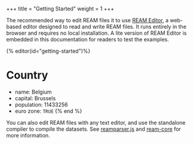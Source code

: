 +++
title = "Getting Started"
weight = 1
+++

The recommended way to edit REAM files it to use [REAM Editor](https://chmlee.github.io/ream-editor), a web-based editor designed to read and write REAM files.
It runs entirely in the browser and requires no local installation.
A lite version of REAM Editor is embedded in this documentation for readers to test the examples.

{% editor(id="getting-started")%}
# Country
- name: Belgium
- capital: Brussels
- population: $11433256$
- euro zone: `TRUE`
{% end %}

You can also edit REAM files with any text editor, and use the standalone compiler to compile the datasets.
See [reamparser.js](https://github.com/chmlee/reamparser.js) and [ream-core](https://github.com/chmlee/ream-core) for more information.
